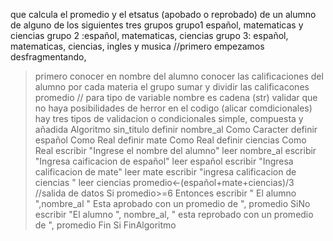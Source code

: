 que calcula el promedio y el etsatus (apobado o reprobado) de un alumno de alguno de los siguientes tres grupos
grupo1 español, matematicas y ciencias
grupo 2 :español, matematicas, ciencias
grupo 3: español, matematicas, ciencias, ingles y musica
//primero empezamos desfragmentando, 
>primero conocer en nombre del alumno
>conocer las calificaciones del alumno por cada materia
>el grupo
>sumar y dividir las calificacones 
>promedio
// para tipo de variable nombre es cadena (str)
validar que no haya posibilidades de herror en el codigo
(alicar comdicionales)
hay tres tipos de validacion o condicionales simple, compuesta y añadida
Algoritmo sin_titulo
	definir nombre_al Como Caracter
	definir español Como Real
	definir mate Como Real
	definir ciencias Como Real
	escribir "Ingrese el nombre del alumno"
	leer nombre_al
	escribir "Ingresa caificacion de español"
	leer español
	escribir "Ingresa calificacion de mate"
	leer mate
	escribir "ingresa calificacion de ciencias "
	leer ciencias
	promedio<-(español+mate+ciencias)/3
	//salida de datos
	Si promedio>=6 Entonces
		escribir " El alumno ",nombre_al " Esta aprobado con un promedio de ", promedio
	SiNo
		escribir "El alumno ", nombre_al, " esta reprobado con un promedio de ", promedio
	Fin Si
FinAlgoritmo 
